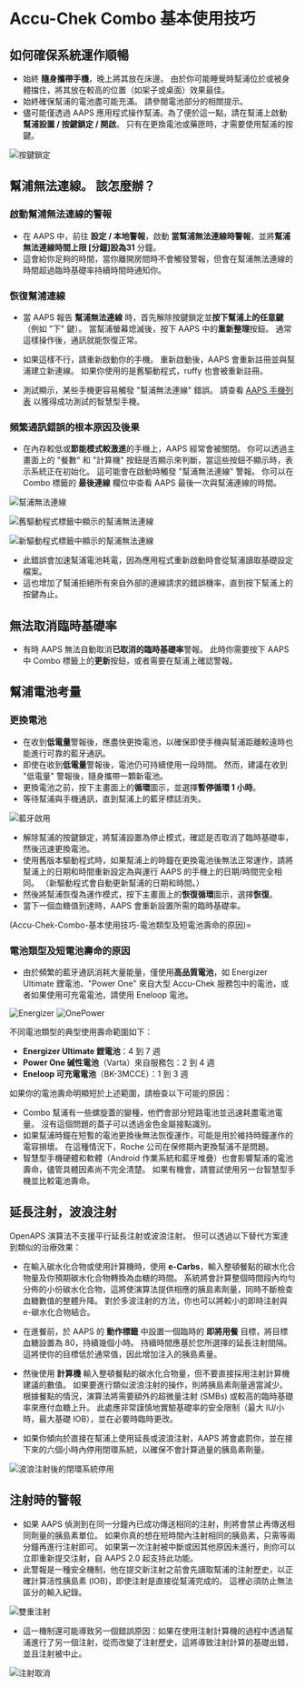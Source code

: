 # Accu-Chek Combo 基本使用技巧

## 如何確保系統運作順暢

* 始終 **隨身攜帶手機**，晚上將其放在床邊。 由於你可能睡覺時幫浦位於或被身體擋住，將其放在較高的位置（如架子或桌面）效果最佳。
* 始終確保幫浦的電池盡可能充滿。 請參閱電池部分的相關提示。
* 儘可能僅透過 AAPS 應用程式操作幫浦。為了便於這一點，請在幫浦上啟動 **幫浦設置 / 按鍵鎖定 / 開啟**。 只有在更換電池或藥匣時，才需要使用幫浦的按鍵。 

![按鍵鎖定](../images/combo/combo-tips-keylock.png)

## 幫浦無法連線。 該怎麼辦？

### 啟動幫浦無法連線的警報

* 在 AAPS 中，前往 **設定 / 本地警報**，啟動 **當幫浦無法連線時警報**，並將**幫浦無法連線時間上限 [分鐘]**設為**31** 分鐘。
* 這會給你足夠的時間，當你離開房間時不會觸發警報，但會在幫浦無法連線的時間超過臨時基礎率持續時間時通知你。

### 恢復幫浦連線

* 當 AAPS 報告 **幫浦無法連線** 時，首先解除按鍵鎖定並**按下幫浦上的任意鍵**（例如 "下" 鍵）。 當幫浦螢幕熄滅後，按下 AAPS 中的**重新整理**按鈕。 通常這樣操作後，通訊就能恢復正常。
* 如果這樣不行，請重新啟動你的手機。 重新啟動後，AAPS 會重新註冊並與幫浦建立新連線。 如果你使用的是舊驅動程式，ruffy 也會被重新註冊。

* 測試顯示，某些手機更容易觸發 "幫浦無法連線" 錯誤。 請查看 [AAPS 手機列表](#Phones-list-of-tested-phones) 以獲得成功測試的智慧型手機。

### 頻繁通訊錯誤的根本原因及後果

* 在內存較低或**節能模式較激進**的手機上，AAPS 經常會被關閉。 你可以透過主畫面上的 "餐數" 和 "計算機" 按鈕是否顯示來判斷，當這些按鈕不顯示時，表示系統正在初始化。 這可能會在啟動時觸發 "幫浦無法連線" 警報。 你可以在 Combo 標籤的 **最後連線** 欄位中查看 AAPS 最後一次與幫浦連線的時間。

![幫浦無法連線](../images/combo/combo-tips-pump-unreachable.png)

![舊驅動程式標籤中顯示的幫浦無法連線](../images/combo/combo-tips-no-connection-to-pump.png)

![新驅動程式標籤中顯示的幫浦無法連線](../images/combo/combov2-tips-no-connection-to-pump.png)

* 此錯誤會加速幫浦電池耗電，因為應用程式重新啟動時會從幫浦讀取基礎設定檔案。
* 這也增加了幫浦拒絕所有來自外部的連線請求的錯誤機率，直到按下幫浦上的按鍵為止。 

## 無法取消臨時基礎率

* 有時 AAPS 無法自動取消**已取消的臨時基礎率**警報。 此時你需要按下 AAPS 中 Combo 標籤上的**更新**按鈕，或者需要在幫浦上確認警報。

## 幫浦電池考量

### 更換電池

* 在收到**低電量**警報後，應盡快更換電池，以確保即使手機與幫浦距離較遠時也能進行可靠的藍牙通訊。
* 即使在收到**低電量**警報後，電池仍可持續使用一段時間。 然而，建議在收到 "低電量" 警報後，隨身攜帶一顆新電池。
* 更換電池之前，按下主畫面上的**循環**圖示，並選擇**暫停循環 1 小時**。 
* 等待幫浦與手機通訊，直到幫浦上的藍牙標誌消失。

![藍牙啟用](../images/combo/combo-tips-compo.png)

* 解除幫浦的按鍵鎖定，將幫浦設置為停止模式，確認是否取消了臨時基礎率，然後迅速更換電池。
* 使用舊版本驅動程式時，如果幫浦上的時鐘在更換電池後無法正常運作，請將幫浦上的日期和時間重新設定為與運行 AAPS 的手機上的日期/時間完全相同。 （新驅動程式會自動更新幫浦的日期和時間。）
* 然後將幫浦恢復為運作模式，按下主畫面上的**恢復循環**圖示，選擇**恢復**。
* 當下一個血糖值到達時，AAPS 會重新設置所需的臨時基礎率。

(Accu-Chek-Combo-基本使用技巧-電池類型及短電池壽命的原因)=

### 電池類型及短電池壽命的原因

* 由於頻繁的藍牙通訊消耗大量能量，僅使用**高品質電池**，如 Energizer Ultimate 鋰電池、"Power One" 來自大型 Accu-Chek 服務包中的電池，或者如果使用可充電電池，請使用 Eneloop 電池。 

![Energizer](../images/combo/combo-tips-energizer.jpg) ![OnePower](../images/combo/combo-tips-power-one.png)

不同電池類型的典型使用壽命範圍如下：

* **Energizer Ultimate 鋰電池**：4 到 7 週
* **Power One 碱性電池**（Varta）來自服務包：2 到 4 週
* **Eneloop 可充電電池**（BK-3MCCE）：1 到 3 週

如果你的電池壽命明顯短於上述範圍，請檢查以下可能的原因：

* Combo 幫浦有一些螺旋蓋的變種，他們會部分短路電池並迅速耗盡電池電量。 沒有這個問題的蓋子可以透過金色金屬接點識別。
* 如果幫浦時鐘在短暫的電池更換後無法恢復運作，可能是用於維持時鐘運作的電容損壞。 在這種情況下，Roche 公司在保修期內更換幫浦不是問題。 
* 智慧型手機硬體和軟體（Android 作業系統和藍牙堆疊）也會影響幫浦的電池壽命，儘管具體因素尚不完全清楚。 如果有機會，請嘗試使用另一台智慧型手機並比較電池壽命。

## 延長注射，波浪注射

OpenAPS 演算法不支援平行延長注射或波浪注射。 但可以透過以下替代方案達到類似的治療效果：

* 在輸入碳水化合物或使用計算機時，使用 **e-Carbs**，輸入整頓餐點的碳水化合物量及你預期碳水化合物轉換為血糖的時間。 系統將會計算整個時間段內均勻分佈的小份碳水化合物，這將使演算法提供相應的胰島素劑量，同時不斷檢查血糖數值的整體升降。 對於多波注射的方法，你也可以將較小的即時注射與 e-碳水化合物結合。 
* 在進餐前，於 AAPS 的 **動作標籤** 中設置一個臨時的 **即將用餐** 目標，將目標血糖設置為 80，持續幾個小時。 持續時間應基於您所選擇的延長注射間隔。 這將使你的目標低於通常值，因此增加注入的胰島素量。
* 然後使用 **計算機** 輸入整頓餐點的碳水化合物量，但不要直接採用注射計算機建議的數值。 如果要進行類似波浪注射的操作，則將胰島素劑量適當減少。 根據餐點的情況，演算法將需要額外的超微量注射 (SMBs) 或較高的臨時基礎率來應付血糖上升。 此處應非常謹慎地實驗基礎率的安全限制（最大 IU/小時，最大基礎 IOB），並在必要時臨時更改。

* 如果你傾向於直接在幫浦上使用延長或波浪注射，AAPS 將會處罰你，並在接下來的六個小時內停用閉環系統，以確保不會計算過量的胰島素劑量。

![波浪注射後的閉環系統停用](../images/combo/combo-tips-multiwave-bolus.png)

## 注射時的警報

* 如果 AAPS 偵測到在同一分鐘內已成功傳送相同的注射，則將會禁止再傳送相同劑量的胰島素單位。 如果你真的想在短時間內注射相同的胰島素，只需等兩分鐘再進行注射即可。 如果第一次注射被中斷或因其他原因未進行，則你可以立即重新提交注射，自 AAPS 2.0 起支持此功能。
* 此警報是一種安全機制，他在提交新注射之前會先讀取幫浦的注射歷史，以正確計算活性胰島素 (IOB)，即使注射是直接從幫浦完成的。 這裡必須防止無法區分的輸入紀錄。

![雙重注射](../images/combo/combo-tips-doppelbolus.png)

* 這一機制還可能導致另一個錯誤原因：如果在使用注射計算機的過程中透過幫浦進行了另一個注射，從而改變了注射歷史，這將導致注射計算的基礎出錯，並且注射被中止。 

![注射取消](../images/combo/combo-tips-history-changed.png)